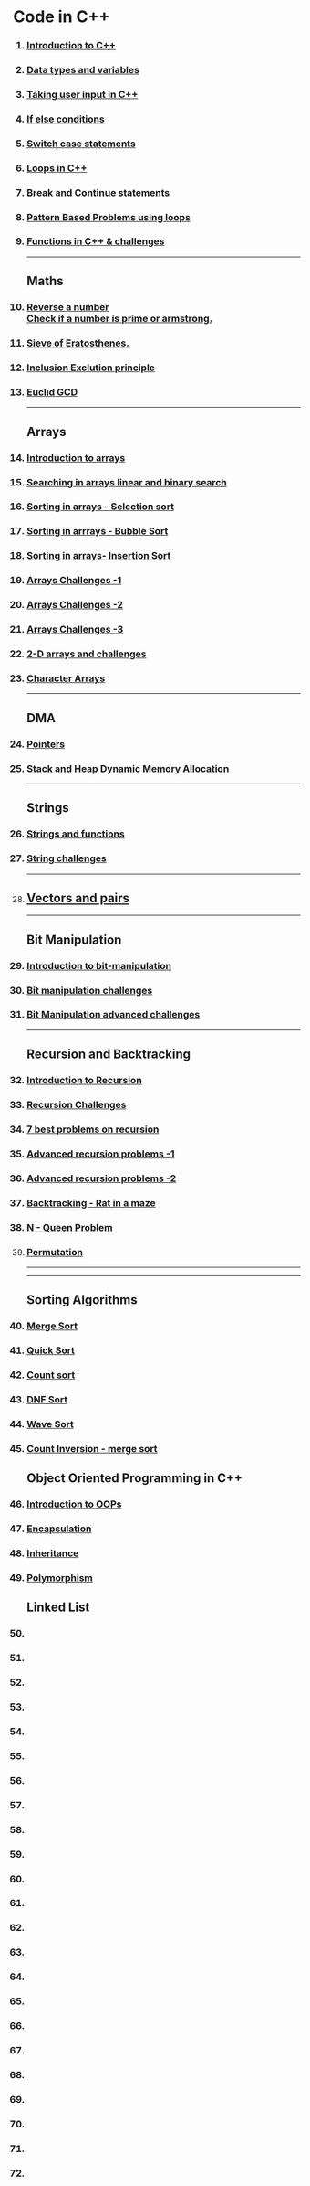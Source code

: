 # Code in C++ 

<ol>

### <li><a href="language-basics/hello_world">Introduction to C++</a>

### <li><a href="language-basics/data_types_and_variables">Data types and variables</a>

### <li><a href="language-basics/taking_input">Taking user input in C++</a>

### <li><a href="language-basics/conditional_if_else">If else conditions</a>

### <li><a href="language-basics/switch_case">Switch case statements</a>

### <li><a href="language-basics/loops_in_cpp">Loops in C++</a>

### <li><a href="language-basics/jumps_in_loops">Break and Continue statements</a>

### <li><a href="language-basics/problem_set01">Pattern Based Problems using loops</a>

### <li><a href="language-basics/functions">Functions in C++ & challenges</a>

<hr>

## Maths
### <li><a href="mathematics">Reverse a number<br>Check if a number is prime or armstrong.</a>
### <li><a href="mathematics/sieve.cpp">Sieve of Eratosthenes. </a>
### <li><a href="mathematics/problem12.cpp">Inclusion Exclution principle</a>
### <li><a href="mathematics/gcd.cpp">Euclid GCD</a>

<hr>

## Arrays
### <li><a href="arrays">Introduction to arrays </a>
### <li><a href="arrays/searching">Searching in arrays linear and binary search</a>
### <li><a href="arrays/sorting/selectionsort.cpp">Sorting in arrays - Selection sort</a>
### <li><a href="arrays/sorting/bubblesort.cpp">Sorting in arrrays - Bubble Sort</a>
### <li><a href="arrays/sorting/">Sorting in arrays- Insertion Sort</a>
### <li><a href="arrays/problemset1">Arrays Challenges -1</a>
### <li><a href="arrays/problemset2">Arrays Challenges -2</a>
### <li><a href="arrays/problemset3">Arrays Challenges -3</a>
### <li><a href="arrays/2d-arrays">2-D arrays and challenges</a>
### <li><a href="arrays/char-arrays">Character Arrays</a>

<hr>

## DMA
### <li><a href="pointers">Pointers</a>
### <li><a href="dma">Stack and Heap Dynamic Memory Allocation</a>
<hr>

## Strings
### <li><a href="strings">Strings and functions</a>
### <li><a href="strings/problems">String challenges</a>
<hr>
<li>

## <a href="dynamic-arrays">Vectors and pairs</a>
<hr>

## Bit Manipulation
### <li><a href="bit-manipulation">Introduction to bit-manipulation</a>
### <li><a href="bit-manipulation/problemset1">Bit manipulation challenges</a>
### <li><a href="bit-manipulation/problemset2">Bit Manipulation advanced challenges</a>
<hr>

## Recursion and Backtracking
### <li><a href="">Introduction to Recursion</a>

### <li><a href="">Recursion Challenges</a>

### <li><a href="">7 best problems on recursion</a>

### <li><a href="">Advanced recursion problems -1</a>

### <li><a href="">Advanced recursion problems -2</a>

### <li><a href="">Backtracking - Rat in a maze</a>

### <li><a href="">N - Queen Problem</a>


<li> 

### <a href="">Permutation</a>


<hr>




<hr>

## Sorting Algorithms
### <li><a href="">Merge Sort</a>
### <li><a href="">Quick Sort</a>
### <li><a href="">Count sort</a>
### <li><a href="">DNF Sort</a>
### <li><a href="">Wave Sort</a>
### <li><a href="">Count Inversion - merge sort</a>

## Object Oriented Programming in C++

### <li><a href="oops">Introduction to OOPs</a>
### <li><a href="oops">Encapsulation</a>
### <li><a href="oops">Inheritance</a>
### <li><a href="oops">Polymorphism</a>

## Linked List
### <li><a href=""></a>
### <li><a href=""></a>
### <li><a href=""></a>
### <li><a href=""></a>
### <li><a href=""></a>
### <li><a href=""></a>
### <li><a href=""></a>
### <li><a href=""></a>
### <li><a href=""></a>
### <li><a href=""></a>
### <li><a href=""></a>
### <li><a href=""></a>
### <li><a href=""></a>
### <li><a href=""></a>
### <li><a href=""></a>
### <li><a href=""></a>
### <li><a href=""></a>
### <li><a href=""></a>
### <li><a href=""></a>
### <li><a href=""></a>
### <li><a href=""></a>
### <li><a href=""></a>
### <li><a href=""></a>

</ol>